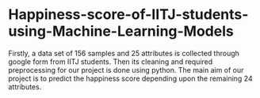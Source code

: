 # Happiness-score-of-IITJ-students-using-Machine-Learning-Models
Firstly, a data set of 156 samples and 25 attributes is collected through google form from IITJ students. Then its cleaning and required preprocessing for our project is done using python. The main aim of our project is to predict the happiness score depending upon the remaining 24 attributes. 
